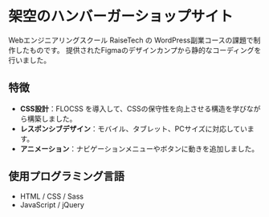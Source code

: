#  架空のハンバーガーショップサイト
Webエンジニアリングスクール RaiseTech の WordPress副業コースの課題で制作したものです。
提供されたFigmaのデザインカンプから静的なコーディングを行いました。

## 特徴
* **CSS設計**：FLOCSS を導入して、CSSの保守性を向上させる構造を学びながら構築しました。
* **レスポンシブデザイン**：モバイル、タブレット、PCサイズに対応しています。
* **アニメーション**：ナビゲーションメニューやボタンに動きを追加しました。

## 使用プログラミング言語
* HTML / CSS / Sass
* JavaScript / jQuery
